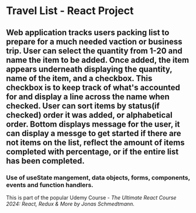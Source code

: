 <h1>Travel List - React Project</h1>
<h2>Web application tracks users packing list to prepare for a much needed vaction or business trip. User can select the quantity from 1-20 and name the item to be added. Once added, the item appears underneath displaying the quantity, name of the item, and a checkbox. This checkbox is to keep  track of what's accounted for and display a line across the name when checked. User can sort items by status(if checked) order it was added, or alphabetical order. Bottom displays message for the user, it can display a messge to get started if there are not items on the list, reflect the amount of items completed with percentage, or if the entire list has been completed.</h2>
<h3>Use of useState mangement, data objects, forms, components, events and function handlers.</h3>
<p>This is part of the popular Udemy Course - <em>The Ultimate React Course 2024: React, Redux & More by Jonas Schmedtmann.</em></p>
